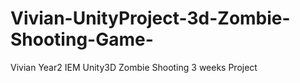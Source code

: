 # Vivian-UnityProject-3d-Zombie-Shooting-Game-
Vivian Year2 IEM Unity3D Zombie Shooting 3 weeks Project 
